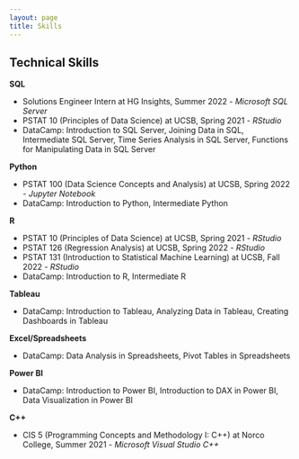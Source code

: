 ```yaml
---
layout: page
title: Skills
---
```

## Technical Skills  

**SQL**  
- Solutions Engineer Intern at HG Insights, Summer 2022 - *Microsoft SQL Server*   
- PSTAT 10 (Principles of Data Science) at UCSB, Spring 2021 - *RStudio*    
- DataCamp: Introduction to SQL Server, Joining Data in SQL, Intermediate SQL Server, Time Series Analysis in SQL Server, Functions for Manipulating Data in SQL Server   

**Python**  
- PSTAT 100 (Data Science Concepts and Analysis) at UCSB, Spring 2022 - *Jupyter Notebook*   
- DataCamp: Introduction to Python, Intermediate Python    

**R**  
- PSTAT 10 (Principles of Data Science) at UCSB, Spring 2021 - *RStudio*  
- PSTAT 126 (Regression Analysis) at UCSB, Spring 2022 - *RStudio*  
- PSTAT 131 (Introduction to Statistical Machine Learning) at UCSB, Fall 2022 - *RStudio*  
- DataCamp: Introduction to R, Intermediate R     

**Tableau**  
- DataCamp: Introduction to Tableau, Analyzing Data in Tableau, Creating Dashboards in Tableau    
 
**Excel/Spreadsheets**
- DataCamp: Data Analysis in Spreadsheets, Pivot Tables in Spreadsheets    

**Power BI**
- DataCamp: Introduction to Power BI, Introduction to DAX in Power BI, Data Visualization in Power BI

**C++**  
- CIS 5 (Programming Concepts and Methodology I: C++) at Norco College, Summer 2021 - *Microsoft Visual Studio C++*   
